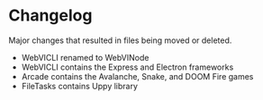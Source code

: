 # Changelog

Major changes that resulted in files being moved or deleted.

- WebVICLI renamed to WebVINode
- WebVICLI contains the Express and Electron frameworks
- Arcade contains the Avalanche, Snake, and DOOM Fire games
- FileTasks contains Uppy library
